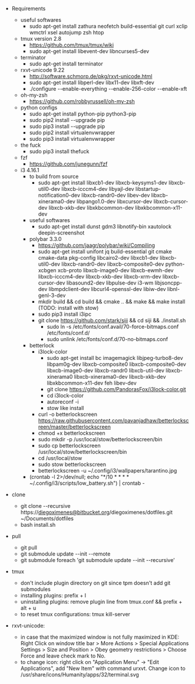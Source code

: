- Requirements  
    - useful softwares  
        - sudo apt-get install zathura neofetch build-essential git curl xclip wmctrl xsel autojump zsh htop  
    - tmux version 2.8  
        - https://github.com/tmux/tmux/wiki  
        - sudo apt-get install libevent-dev libncurses5-dev  
    - terminator  
        - sudo apt-get install terminator  
    - rxvt-unicode 9.22  
        - http://software.schmorp.de/pkg/rxvt-unicode.html  
        - sudo apt-get install libperl-dev libx11-dev libxft-dev  
        - ./configure --enable-everything --enable-256-color --enable-xft  
    - oh-my-zsh  
        - https://github.com/robbyrussell/oh-my-zsh  
    - python configs  
        - sudo apt-get install python-pip python3-pip  
        - sudo pip2 install --upgrade pip  
        - sudo pip3 install --upgrade pip  
        - sudo pip2 install virtualenvwrapper  
        - sudo pip3 install virtualenvwrapper  
    - the fuck  
        - sudo pip3 install thefuck  
    - fzf  
        - https://github.com/junegunn/fzf  
    - i3 4.16.1  
        - to build from source
            - sudo apt-get install libxcb1-dev libxcb-keysyms1-dev libxcb-util0-dev libxcb-icccm4-dev libyajl-dev libstartup-notification0-dev  libxcb-randr0-dev libev-dev libxcb-xinerama0-dev libpango1.0-dev libxcursor-dev libxcb-cursor-dev libxcb-xkb-dev libxkbcommon-dev libxkbcommon-x11-dev  
        - useful softwares  
            - sudo apt-get install dunst gdm3 libnotify-bin xautolock deepin-screenshot  
        - polybar 3.3.0  
            - https://github.com/jaagr/polybar/wiki/Compiling  
            - sudo apt-get install unifont jq build-essential git cmake cmake-data pkg-config libcairo2-dev libxcb1-dev libxcb-util0-dev libxcb-randr0-dev libxcb-composite0-dev python-xcbgen xcb-proto libxcb-image0-dev libxcb-ewmh-dev libxcb-icccm4-dev libxcb-xkb-dev libxcb-xrm-dev libxcb-cursor-dev libasound2-dev libpulse-dev i3-wm libjsoncpp-dev libmpdclient-dev libcurl4-openssl-dev libiw-dev libnl-genl-3-dev  
            - mkdir build && cd build && cmake .. && make && make install (TODO: install with stow)  
            - sudo pip3 install i3ipc  
            - git clone https://github.com/stark/siji && cd siji && ./install.sh  
                - sudo ln -s /etc/fonts/conf.avail/70-force-bitmaps.conf /etc/fonts/conf.d/  
                - sudo unlink /etc/fonts/conf.d/70-no-bitmaps.conf  
        - betterlock
            - i3lock-color
                - sudo apt-get install bc imagemagick libjpeg-turbo8-dev libpam0g-dev libxcb-composite0 libxcb-composite0-dev libxcb-image0-dev libxcb-randr0 libxcb-util-dev libxcb-xinerama0 libxcb-xinerama0-dev libxcb-xkb-dev libxkbcommon-x11-dev feh libev-dev  
                - git clone https://github.com/PandorasFox/i3lock-color.git  
                - cd i3lock-color  
                - autoreconf -i  
                - stow like install  
            - curl -o betterlockscreen https://raw.githubusercontent.com/pavanjadhaw/betterlockscreen/master/betterlockscreen  
            - chmod +x betterlockscreen  
            - sudo mkdir -p /usr/local/stow/betterlockscreen/bin  
            - sudo cp betterlockscreen /usr/local/stow/betterlockscreen/bin  
            - cd /usr/local/stow  
            - sudo stow betterlockscreen  
            - betterlockscreen -u ~/.config/i3/wallpapers/tarantino.jpg  
        - (crontab -l 2>/dev/null; echo "*/10 * * * * ~/.config/i3/scripts/low_battery.sh") | crontab -  

- clone  
    - git clone --recursive https://diegoximenes@bitbucket.org/diegoximenes/dotfiles.git ~/Documents/dotfiles  
    - bash install.sh  

- pull  
    - git pull  
    - git submodule update --init --remote  
    - git submodule foreach 'git submodule update --init --recursive'  

- tmux  
    - don't include plugin directory on git since tpm doesn't add git submodules  
    - installing plugins: prefix + I  
    - uninstalling plugins: remove plugin line from tmux.conf && 
    prefix + alt + u  
    - to reset tmux configurations: tmux kill-server  

- rxvt-unicode:  
    - in case that the maximized window is not fully maximized in KDE: 
    Right Click on 
    window title bar > More Actions > Special Applications Settings > Size and 
    Position > Obey geometry restrictions > Choose Force and leave check mark 
    to No.  
    - to change icon: right click on "Application Menu" -> "Edit Applications",
    add "New Item" with command urxvt. Change icon to 
    /usr/share/icons/Humanity/apps/32/terminal.svg    
